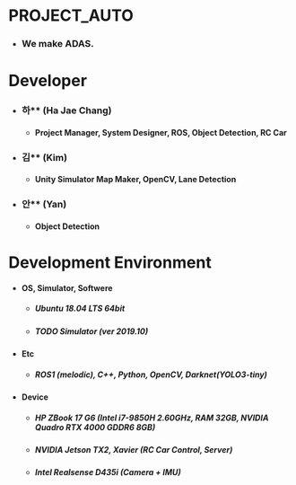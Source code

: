 # PROJECT_AUTO
* ### We make ADAS.

# Developer
* ### 하** (Ha Jae Chang)
  * #### Project Manager, System Designer, ROS, Object Detection, RC Car
* ### 김** (Kim)
  * #### Unity Simulator Map Maker, OpenCV, Lane Detection
* ### 안** (Yan)
  * #### Object Detection
  
# Development Environment
* #### OS, Simulator, Softwere
  * ##### Ubuntu 18.04 LTS 64bit
  * ##### TODO Simulator (ver 2019.10)
* #### Etc
  * ##### ROS1 (melodic), C++, Python, OpenCV, Darknet(YOLO3-tiny)
* #### Device
  * ##### HP ZBook 17 G6 (Intel i7-9850H 2.60GHz, RAM 32GB, NVIDIA Quadro RTX 4000 GDDR6 8GB)
  * ##### NVIDIA Jetson TX2, Xavier (RC Car Control, Server)
  * ##### Intel Realsense D435i (Camera + IMU)
